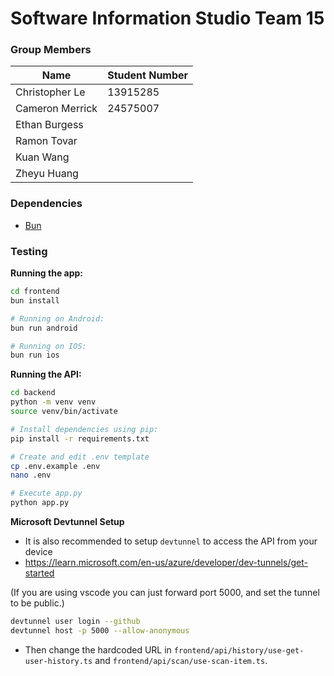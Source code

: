 # Software Information Studio Team 15

### Group Members

| Name            | Student Number |
| --------------- | -------------- |
| Christopher Le  | 13915285       |
| Cameron Merrick | 24575007       |
| Ethan Burgess   |                |
| Ramon Tovar     |                |
| Kuan Wang       |                |
| Zheyu Huang     |                |

### Dependencies

- [Bun](https://bun.sh/docs/installation)

### Testing

**Running the app:**

```bash
cd frontend
bun install

# Running on Android:
bun run android

# Running on IOS:
bun run ios
```

**Running the API:**

```bash
cd backend
python -m venv venv
source venv/bin/activate

# Install dependencies using pip:
pip install -r requirements.txt

# Create and edit .env template
cp .env.example .env
nano .env

# Execute app.py
python app.py
```

**Microsoft Devtunnel Setup**

- It is also recommended to setup `devtunnel` to access the API from your device
- https://learn.microsoft.com/en-us/azure/developer/dev-tunnels/get-started

(If you are using vscode you can just forward port 5000, and set the tunnel to be public.)

```bash
devtunnel user login --github
devtunnel host -p 5000 --allow-anonymous
```

- Then change the hardcoded URL in `frontend/api/history/use-get-user-history.ts` and `frontend/api/scan/use-scan-item.ts`.
